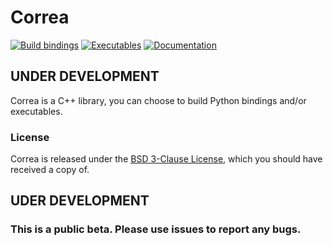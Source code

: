 # Correa 
[![Build bindings](https://github.com/yossibokor/correa/actions/workflows/bindings.yml/badge.svg?branch=master)](https://github.com/yossibokor/correa/actions/workflows/bindings.yml)
[![Executables](https://github.com/yossibokor/correa/actions/workflows/executables.yml/badge.svg?branch=master)](https://github.com/yossibokor/correa/actions/workflows/executables.yml)
[![Documentation](https://github.com/yossibokor/correa/actions/workflows/documentation.yml/badge.svg?branch=master&event=push)](https://github.com/yossibokor/correa/actions/workflows/documentation.yml)

## UNDER DEVELOPMENT

Correa is a C++ library, you can choose to build Python bindings and/or executables. 

### License

Correa is released under the [BSD 3-Clause License](md_LICENSE.html), which you should have received a copy of.

## UDER DEVELOPMENT
### This is a public beta. Please use issues to report any bugs.
